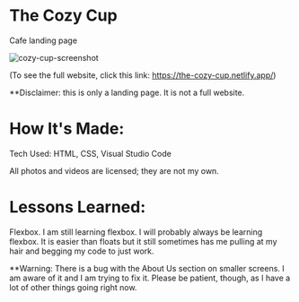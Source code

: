# The Cozy Cup
Cafe landing page

![cozy-cup-screenshot](https://user-images.githubusercontent.com/72089733/164496219-d5f9fe38-7de5-4811-9bba-fce73d0f3430.png)

(To see the full website, click this link: <a href="https://the-cozy-cup.netlify.app/">https://the-cozy-cup.netlify.app/</a>)

**Disclaimer: this is only a landing page.  It is not a full website.

# How It's Made:
Tech Used:
HTML, CSS, Visual Studio Code

All photos and videos are licensed; they are not my own.

# Lessons Learned:
Flexbox.  I am still learning flexbox. I will probably always be learning flexbox.  It is easier than floats but it still sometimes has me pulling at my hair and begging
my code to just work.

**Warning: There is a bug with the About Us section on smaller screens. I am aware of it and I am trying to fix it. Please be patient, though, as I have a lot of other 
things going right now.
